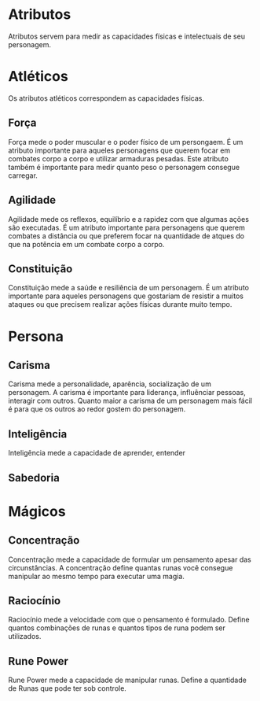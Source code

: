 # Atributos
Atributos servem para medir as capacidades físicas e intelectuais de seu personagem.

# Atléticos
Os atributos atléticos correspondem as capacidades físicas.

## Força
Força mede o poder muscular e o poder físico de um persongaem. É um atributo importante para aqueles
personagens que querem focar em combates corpo a corpo e utilizar armaduras pesadas. Este atributo também
é importante para medir quanto peso o personagem consegue carregar.

## Agilidade
Agilidade mede os reflexos, equilíbrio e a rapidez com que algumas ações são executadas. É um atributo importante para personagens que querem combates a distância ou que preferem focar na quantidade de atques do que na potência em um combate corpo a corpo.

## Constituição
Constituição mede a saúde e resiliência de um personagem. É um atributo importante para aqueles personagens que
gostariam de resistir a muitos ataques ou que precisem realizar ações físicas durante muito tempo.

# Persona

## Carisma
Carisma mede a personalidade, aparência, socialização de um personagem. A carisma é importante para liderança,
influênciar pessoas, interagir com outros. Quanto maior a carisma de um personagem mais fácil é para que os
outros ao redor gostem do personagem.

## Inteligência
Inteligência mede a capacidade de aprender, entender

## Sabedoria

# Mágicos

## Concentração
Concentração mede a capacidade de formular um pensamento apesar das circunstâncias. A concentração define quantas
runas você consegue manipular ao mesmo tempo para executar uma magia.

## Raciocínio
Raciocínio mede a velocidade com que o pensamento é formulado. Define quantos combinações de runas e quantos tipos de runa podem ser utilizados.

## Rune Power
Rune Power mede a capacidade de manipular runas. Define a quantidade de Runas que pode ter sob controle.
